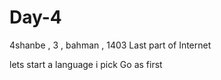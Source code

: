 # Day-4
4shanbe , 3 , bahman , 1403
Last part of Internet

lets start a language
i pick Go as first
